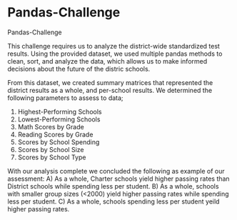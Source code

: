 # Pandas-Challenge
Pandas-Challenge

This challenge requires us to analyze the district-wide standardized test results. Using the provided dataset, we used multiple pandas methods to clean, sort, and analyze the data, which allows us to make informed decisions about the future of the distric schools.

From this dataset, we created summary matrices that represented the district results as a whole, and per-school results. We determined the following parameters to assess to data;
  1. Highest-Performing Schools
  2. Lowest-Performing Schools
  3. Math Scores by Grade
  4. Reading Scores by Grade
  5. Scores by School Spending
  6. Scores by School Size
  7. Scores by School Type

With our analysis complete we concluded the following as example of our assessment:
  A) As a whole, Charter schools yield higher passing rates than District schools while spending less per student.
  B) As a whole, schools with smaller group sizes (<2000) yield higher passing rates while spending less per student.
  C) As a whole, schools spending less per student yeild higher passing rates.
